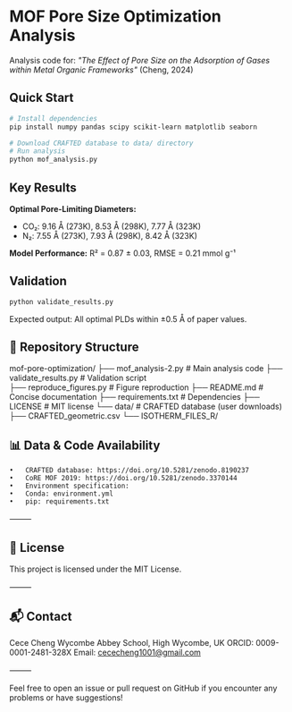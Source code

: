 # MOF Pore Size Optimization Analysis

Analysis code for: *"The Effect of Pore Size on the Adsorption of Gases within Metal Organic Frameworks"* (Cheng, 2024)

## Quick Start

```bash
# Install dependencies
pip install numpy pandas scipy scikit-learn matplotlib seaborn

# Download CRAFTED database to data/ directory
# Run analysis
python mof_analysis.py
```

## Key Results

**Optimal Pore-Limiting Diameters:**
- CO₂: 9.16 Å (273K), 8.53 Å (298K), 7.77 Å (323K)
- N₂: 7.55 Å (273K), 7.93 Å (298K), 8.42 Å (323K)

**Model Performance:** R² = 0.87 ± 0.03, RMSE = 0.21 mmol g⁻¹

## Validation

```bash
python validate_results.py
```

Expected output: All optimal PLDs within ±0.5 Å of paper values.


## 📂 Repository Structure


mof-pore-optimization/
├── mof_analysis-2.py          # Main analysis code
├── validate_results.py      # Validation script  
├── reproduce_figures.py     # Figure reproduction
├── README.md                # Concise documentation
├── requirements.txt         # Dependencies
├── LICENSE                  # MIT license
└── data/                    # CRAFTED database (user downloads)
    ├── CRAFTED_geometric.csv
    └── ISOTHERM_FILES_R/


## 📊 Data & Code Availability
	•	CRAFTED database: https://doi.org/10.5281/zenodo.8190237
	•	CoRE MOF 2019: https://doi.org/10.5281/zenodo.3370144
	•	Environment specification:
	•	Conda: environment.yml
	•	pip: requirements.txt

⸻

## 📜 License

This project is licensed under the MIT License.

⸻

## 📬 Contact

Cece Cheng
Wycombe Abbey School, High Wycombe, UK
ORCID: 0009-0001-2481-328X
Email: cececheng1001@gmail.com

⸻

Feel free to open an issue or pull request on GitHub if you encounter any problems or have suggestions!


